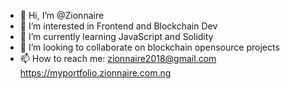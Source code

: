 - 👋 Hi, I’m @Zionnaire
- 👀 I’m interested in Frontend and Blockchain Dev
- 🌱 I’m currently learning JavaScript and Solidity 
- 💞️ I’m looking to collaborate on blockchain opensource projects
- 📫 How to reach me: zionnaire2018@gmail.com https://myportfolio.zionnaire.com.ng

<!---
Zionnaire/Zionnaire is a ✨ special ✨ repository because its `README.md` (this file) appears on your GitHub profile.
You can click the Preview link to take a look at your changes.
--->
